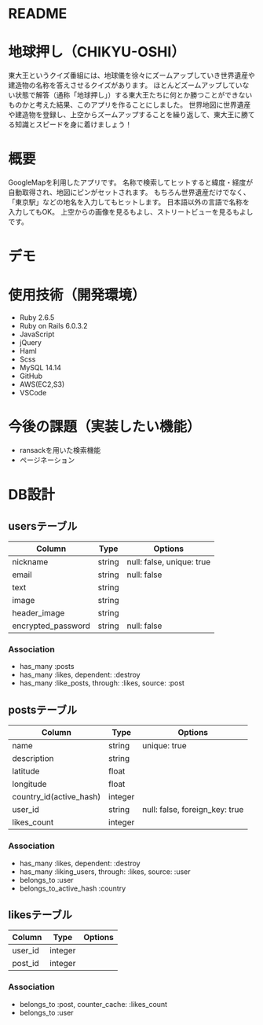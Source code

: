 # README

# 地球押し（CHIKYU-OSHI）
東大王というクイズ番組には、地球儀を徐々にズームアップしていき世界遺産や建造物の名称を答えさせるクイズがあります。
ほとんどズームアップしていない状態で解答（通称「地球押し」）する東大王たちに何とか勝つことができないものかと考えた結果、このアプリを作ることにしました。
世界地図に世界遺産や建造物を登録し、上空からズームアップすることを繰り返して、東大王に勝てる知識とスピードを身に着けましょう！

# 概要
GoogleMapを利用したアプリです。
名称で検索してヒットすると緯度・経度が自動取得され、地図にピンがセットされます。
もちろん世界遺産だけでなく、「東京駅」などの地名を入力してもヒットします。
日本語以外の言語で名称を入力してもOK。
上空からの画像を見るもよし、ストリートビューを見るもよしです。

# デモ

# 使用技術（開発環境）
- Ruby 2.6.5
- Ruby on Rails 6.0.3.2
- JavaScript
- jQuery
- Haml
- Scss 
- MySQL 14.14
- GitHub
- AWS(EC2,S3)
- VSCode

# 今後の課題（実装したい機能）
- ransackを用いた検索機能
- ページネーション

# DB設計
## usersテーブル
| Column             | Type   | Options     |
| ------------------ | ------ | ----------- |
| nickname           | string | null: false, unique: true|
| email              | string | null: false |
| text               | string |             |
| image              | string |             |
| header_image       | string |             |
| encrypted_password | string | null: false |
### Association
- has_many :posts
- has_many :likes, dependent: :destroy
- has_many :like_posts, through: :likes, source: :post
## postsテーブル
| Column                  | Type    | Options                        |
| ----------------------- | ------- | ------------------------------ |
| name                    | string  | unique: true                   |
| description             | string  |                                |
| latitude                | float   |                                |
| longitude               | float   |                                |
| country_id(active_hash) | integer |                                |
| user_id                 | string  | null: false, foreign_key: true |
| likes_count             | integer |                                |
### Association
- has_many :likes, dependent: :destroy
- has_many :liking_users, through: :likes, source: :user
- belongs_to :user
- belongs_to_active_hash :country
## likesテーブル
| Column  | Type    | Options |
| ------- | ------- | ------- |
| user_id | integer |         |
| post_id | integer |         |
### Association
- belongs_to :post, counter_cache: :likes_count
- belongs_to :user

<!-- Things you may want to cover:

* Ruby version

* System dependencies

* Configuration

* Database creation

* Database initialization

* How to run the test suite

* Services (job queues, cache servers, search engines, etc.)

* Deployment instructions

* ... -->

